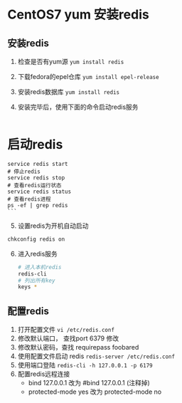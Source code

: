 
# CentOS7 yum 安装redis

## 安装redis

1. 检查是否有yum源
  `yum install redis`

2. 下载fedora的epel仓库
  `yum install epel-release`

3. 安装redis数据库
  `yum install redis`

4. 安装完毕后，使用下面的命令启动redis服务

    ```bash
# 启动redis
    service redis start
    # 停止redis
    service redis stop
    # 查看redis运行状态
    service redis status
    # 查看redis进程
    ps -ef | grep redis
    ```
    
5. 设置redis为开机自动启动

  ```bash
  chkconfig redis on
  ```

6. 进入redis服务

    ```bash
    # 进入本机redis
    redis-cli
    # 列出所有key
    keys *
    ```

## 配置redis

1. 打开配置文件
`vi /etc/redis.conf`
2. 修改默认端口， 查找port 6379 修改
3. 修改默认密码，查找 requirepass foobared
4. 使用配置文件启动 redis
`redis-server /etc/redis.conf`
5. 使用端口登陆
`redis-cli -h 127.0.0.1 -p 6179`
6. 配置redis远程连接
    - bind 127.0.0.1 改为 #bind 127.0.0.1 (注释掉)
    - protected-mode yes 改为 protected-mode no

